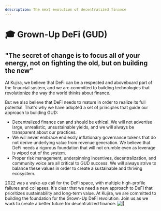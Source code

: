 ```yaml
---
description: The next evolution of decentralized finance
---
```


# 🎓 Grown-Up DeFi (GUD)

## "The secret of change is to focus all of your energy, not on fighting the old, but on building the new"

At Kujira, we believe that DeFi can be a respected and aboveboard part of the financial system, and we are committed to building technologies that revolutionize the way the world thinks about finance.

But we also believe that DeFi needs to mature in order to realize its full potential. That's why we have adopted a set of principles that guide our approach to building GUD:

* Decentralized finance can and should be ethical. We will not advertise large, unrealistic, unsustainable yields, and we will always be transparent about our practices.
* We will never embrace endlessly inflationary governance tokens that do not derive underlying value from revenue generation. We believe that DeFi needs a rigorous foundation that will not crumble even as leverage is wiped out of the system.
* Proper risk management, underpinning incentives, decentralization, and community voice are all critical to GUD success. We will always strive to balance these values in order to create a sustainable and thriving ecosystem.

2022 was a wake-up call for the DeFi space, with multiple high-profile failures and collapses. It's clear that we need a new approach to DeFi that prioritizes sustainability and long-term value. At Kujira, we are committed to building the foundation for the Grown-Up DeFi revolution. Join us as we work to create a better future for decentralized finance.  <img src="https://abs-0.twimg.com/emoji/v2/svg/1f40b.svg" alt="🐋" data-size="line">
